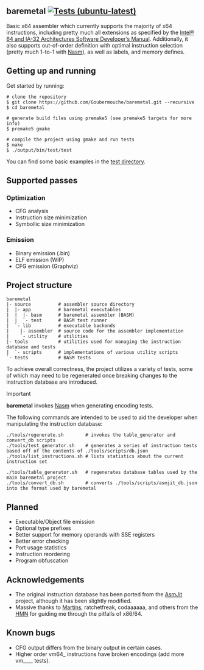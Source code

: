 ## baremetal [![Tests (ubuntu-latest)](https://github.com/Goubermouche/baremetal/actions/workflows/test_ubuntu.yml/badge.svg?branch=main)](https://github.com/Goubermouche/baremetal/actions/workflows/test_ubuntu.yml)

Basic x64 assembler which currently supports the majority of x64 instructions, including pretty much all extensions as specified by the [Intel® 64 and IA-32 Architectures Software Developer’s Manual](https://cdrdv2.intel.com/v1/dl/getContent/671200). Additionally, it also supports out-of-order definition with optimal instruction selection (pretty much 1-to-1 with [Nasm](https://www.nasm.us/)), as well as labels, and memory defines. 

## Getting up and running
Get started by running:
```shell
# clone the repository
$ git clone https://github.com/Goubermouche/baremetal.git --recursive
$ cd baremetal

# generate build files using premake5 (see premake5 targets for more info)
$ premake5 gmake  

# compile the project using gmake and run tests
$ make
$ ./output/bin/test/test
```
You can find some basic examples in the [test directory](https://github.com/Goubermouche/baremetal/tree/main/tests).

## Supported passes
### Optimization
- CFG analysis
- Instruction size minimization
- Symbollic size minimization

### Emission
- Binary emission (.bin)
- ELF emission (WIP)
- CFG emission (Graphviz)

## Project structure
```
baremetal
|- source          # assembler source directory
|  |- app          # baremetal executables
|  |  |- basm      # baremetal assembler (BASM)
|  |  `- test      # BASM test runner
|  `- lib          # executable backends
|    |- assembler  # source code for the assembler implementation
|    `- utility    # utilities
|- tools           # utilities used for managing the instruction database and tests
|  `- scripts      # implementations of various utility scripts
`- tests           # BASM tests
```
To achieve overall correctness, the project utilizes a variety of tests, some of which may need to be regenerated once breaking changes to the instruction database are introduced.  

> [!IMPORTANT]
>
> **baremetal** invokes [Nasm](https://www.nasm.us/) when generating encoding tests.  
>

The following commands are intended to be used to aid the developer when manipulating the instruction database: 
```shell
./tools/regenerate.sh        # invokes the table_generator and convert_db scripts
./tools/test_generator.sh    # generates a series of instruction tests based off of the contents of ./tools/scripts/db.json
./tools/list_instructions.sh # lists statistics about the current instruction set

./tools/table_generator.sh   # regenerates database tables used by the main baremetal project 
./tools/convert_db.sh        # converts ./tools/scripts/asmjit_db.json into the format used by baremetal
```

## Planned
- Executable/Object file emission
- Optional type prefixes
- Better support for memory operands with SSE registers
- Better error checking
- Port usage statistics 
- Instruction reordering
- Program obfuscation

## Acknowledgements
- The original instruction database has been ported from the [AsmJit](https://asmjit.com/) project, although it has been slightly modified. 
- Massive thanks to [Martins](https://github.com/mmozeiko), ratchetfreak, codaaaaaa, and others from the [HMN](https://handmade.network/) for guiding me through the pitfalls of x86/64.

## Known bugs
- CFG output differs from the binary output in certain cases.
- Higher order vm64_ instructions have broken encodings (add more vm____ tests).


